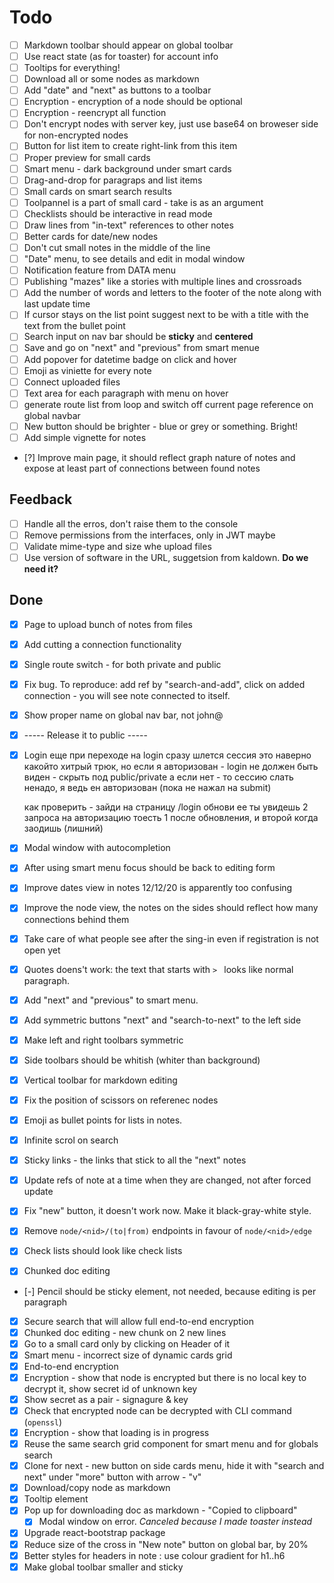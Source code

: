 # Todo

 - [ ] Markdown toolbar should appear on global toolbar
 - [ ] Use react state (as for toaster) for account info
 - [ ] Tooltips for everything!
 - [ ] Download all or some nodes as markdown
 - [ ] Add "date" and "next" as buttons to a toolbar
 - [ ] Encryption - encryption of a node should be optional
 - [ ] Encryption - reencrypt all function
 - [ ] Don't encrypt nodes with server key, just use base64 on broweser side for non-encrypted nodes
 - [ ] Button for list item to create right-link from this item
 - [ ] Proper preview for small cards
 - [ ] Smart menu - dark background under smart cards
 - [ ] Drag-and-drop for paragraps and list items
 - [ ] Small cards on smart search results
 - [ ] Toolpannel is a part of small card - take is as an argument
 - [ ] Checklists should be interactive in read mode
 - [ ] Draw lines from "in-text" references to other notes
 - [ ] Better cards for date/new nodes
 - [ ] Don't cut small notes in the middle of the line
 - [ ] "Date" menu, to see details and edit in modal window
 - [ ] Notification feature from DATA menu
 - [ ] Publishing "mazes" like a stories with multiple lines and crossroads
 - [ ] Add the number of words and letters to the footer of the note along with last update time
 - [ ] If cursor stays on the list point suggest next to be with a title with the text from the bullet point
 - [ ] Search input on nav bar should be __sticky__ and __centered__
 - [ ] Save and go on "next" and "previous" from smart menue
 - [ ] Add popover for datetime badge on click and hover
 - [ ] Emoji as viniette for every note
 - [ ] Connect uploaded files
 - [ ] Text area for each paragraph with menu on hover
 - [ ] generate route list from loop and switch off current page reference on global navbar
 - [ ] New button should be brighter - blue or grey or something. Bright!
 - [ ] Add simple vignette for notes

 - [?] Improve main page, it should reflect graph nature of notes and expose at least part of connections between found notes

## Feedback

  - [ ] Handle all the erros, don't raise them to the console
  - [ ] Remove permissions from the interfaces, only in JWT maybe
  - [ ] Validate mime-type and size whe upload files
  - [ ] Use version of software in the URL, suggetsion from kaldown. __Do we need it?__

## Done

 - [x] Page to upload bunch of notes from files
 - [x] Add cutting a connection functionality
 - [x] Single route switch - for both private and public
 - [x] Fix bug. To reproduce: add ref by "search-and-add", click on added connection - you will see note connected to itself.
 - [x] Show proper name on global nav bar, not john@
 - [x] ----- Release it to public -----
 - [x] Login
    еще при переходе на login сразу шлется сессия
    это наверно какойто хитрый трюк, но
    если я авторизован - login не должен быть виден - скрыть под public/private
    а если нет - то сессию слать ненадо, я ведь ен авторизован (пока не нажал на submit)

    как проверить - зайди на страницу /login
    обнови ее
    ты увидешь 2 запроса на авторизацию
    тоесть 1 после обновления, и второй когда заодишь (лишний)
 - [x] Modal window with autocompletion
 - [x] After using smart menu focus should be back to editing form
 - [x] Improve dates view in notes 12/12/20 is apparently too confusing
 - [x] Improve the node view, the notes on the sides should reflect how many connections behind them
 - [x] Take care of what people see after the sing-in even if registration is not open yet
 - [x] Quotes doens't work: the text that starts with `> ` looks like normal paragraph.
 - [x] Add "next" and "previous" to smart menu.
 - [x] Add symmetric buttons "next" and "search-to-next" to the left side
 - [x] Make left and right toolbars symmetric
 - [x] Side toolbars should be whitish (whiter than background)
 - [x] Vertical toolbar for markdown editing
 - [x] Fix the position of scissors on referenec nodes
 - [x] Emoji as bullet points for lists in notes.
 - [x] Infinite scrol on search
 - [x] Sticky links - the links that stick to all the "next" notes
 - [x] Update refs of note at a time when they are changed, not after forced update
 - [x] Fix "new" button, it doesn't work now. Make it black-gray-white style.
 - [x] Remove `node/<nid>/(to|from)` endpoints in favour of `node/<nid>/edge`
 - [x] Check lists should look like check lists
 - [x] Chunked doc editing
 - [-] Pencil should be sticky element, not needed, because editing is per paragraph
 - [x] Secure search that will allow full end-to-end encryption
 - [x] Chunked doc editing - new chunk on 2 new lines
 - [x] Go to a small card only by clicking on Header of it
 - [x] Smart menu - incorrect size of dynamic cards grid
 - [x] End-to-end encryption
 - [x] Encryption - show that node is encrypted but there is no local key to decrypt it, show secret id of unknown key
 - [x] Show secret as a pair - signagure & key
 - [x] Check that encrypted node can be decrypted with CLI command (`openssl`)
 - [x] Encryption - show that loading is in progress
 - [x] Reuse the same search grid component for smart menu and for globals search
 - [x] Clone for next - new button on side cards menu, hide it with "search and next" under "more" button with arrow - "v"
 - [x] Download/copy node as markdown
 - [x] Tooltip element
 - [x] Pop up for downloading doc as markdown - "Copied to clipboard"
   - [x] Modal window on error. _Canceled because I made toaster instead_
 - [x] Upgrade react-bootstrap package
 - [x] Reduce size of the cross in "New note" button on global bar, by 20%
 - [x] Better styles for headers in note : use colour gradient for h1..h6
 - [x] Make global toolbar smaller and sticky
